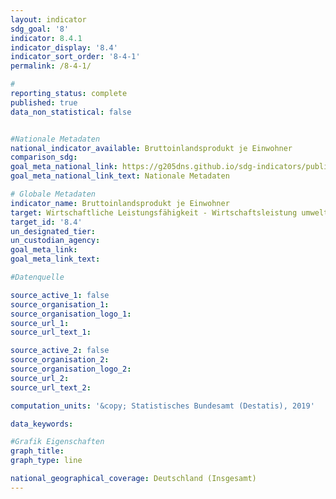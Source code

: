 ```yaml
---
layout: indicator                       
sdg_goal: '8'                       
indicator: 8.4.1                       
indicator_display: '8.4'                       
indicator_sort_order: '8-4-1'                       
permalink: /8-4-1/                       

#                       
reporting_status: complete                       
published: true                       
data_non_statistical: false                       


#Nationale Metadaten                       
national_indicator_available: Bruttoinlandsprodukt je Einwohner                       
comparison_sdg:                       
goal_meta_national_link: https://g205dns.github.io/sdg-indicators/public/MetaDe/8.4..pdf
goal_meta_national_link_text: Nationale Metadaten                       

# Globale Metadaten                       
indicator_name: Bruttoinlandsprodukt je Einwohner                       
target: Wirtschaftliche Leistungsfähigkeit - Wirtschaftsleistung umwelt- und sozialverträglich steigern                       
target_id: '8.4'                       
un_designated_tier:                        
un_custodian_agency:                        
goal_meta_link:                        
goal_meta_link_text:                        

#Datenquelle                       

source_active_1: false                       
source_organisation_1:                        
source_organisation_logo_1:                        
source_url_1:                        
source_url_text_1:                        

source_active_2: false                       
source_organisation_2:                        
source_organisation_logo_2:                        
source_url_2:                        
source_url_text_2:                        

computation_units: '&copy; Statistisches Bundesamt (Destatis), 2019'                       

data_keywords:                        

#Grafik Eigenschaften                       
graph_title:                        
graph_type: line                       

national_geographical_coverage: Deutschland (Insgesamt)
---
```


